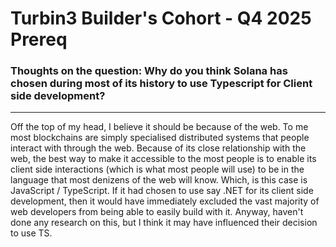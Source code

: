 # Turbin3 Builder's Cohort - Q4 2025 Prereq

### Thoughts on the question: Why do you think Solana has chosen during most of its history to use Typescript for Client side development?
---

Off the top of my head, I believe it should be because of the web. To me most blockchains are simply specialised distributed systems that people interact with through the web. Because of its close relationship with the web, the best way to make it accessible to the most people is to enable its client side interactions (which is what most people will use) to be in the language that most denizens of the web will know. Which, is this case is JavaScript / TypeScript. If it had chosen to use say .NET for its client side development, then it would have immediately excluded the vast majority of web developers from being able to easily build with it. Anyway, haven't done any research on this, but I think it may have influenced their decision to use TS.